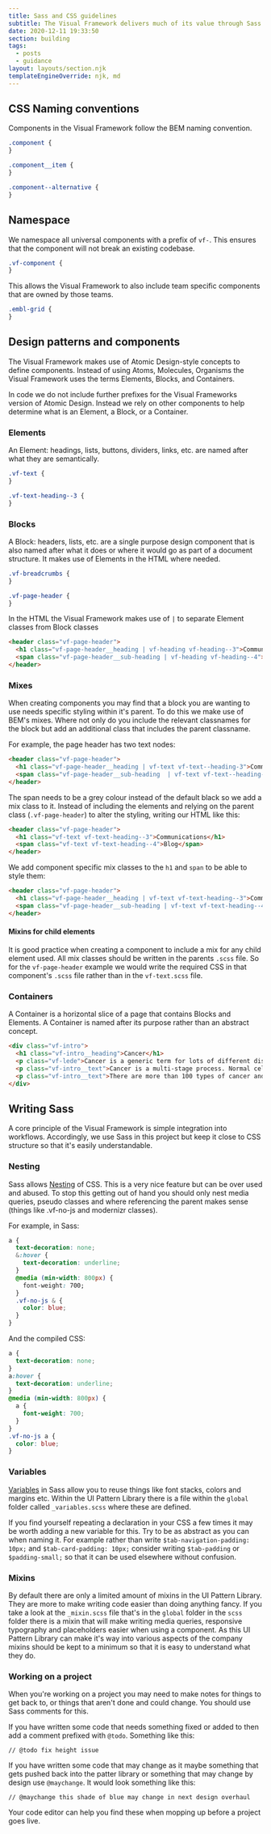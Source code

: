 ```yaml
---
title: Sass and CSS guidelines
subtitle: The Visual Framework delivers much of its value through Sass.
date: 2020-12-11 19:33:50
section: building
tags:
  - posts
  - guidance
layout: layouts/section.njk
templateEngineOverride: njk, md
---
```


## CSS Naming conventions

Components in the Visual Framework follow the BEM naming convention.

```scss
.component {
}

.component__item {
}

.component--alternative {
}
```

## Namespace

We namespace all universal components with a prefix of `vf-`. This ensures that the component will not break an existing codebase.

```css
.vf-component {
}
```

This allows the Visual Framework to also include team specific components that are owned by those teams.

```css
.embl-grid {
}
```

## Design patterns and components

The Visual Framework makes use of Atomic Design-style concepts to define components. Instead of using Atoms, Molecules, Organisms the Visual Framework uses the terms Elements, Blocks, and Containers.

In code we do not include further prefixes for the Visual Frameworks version of Atomic Design. Instead we rely on other components to help determine what is an Element, a Block, or a Container.

### Elements

An Element: headings, lists, buttons, dividers, links, etc. are named after what they are semantically.

```css
.vf-text {
}

.vf-text-heading--3 {
}
```

### Blocks

A Block: headers, lists, etc. are a single purpose design component that is also named after what it does or where it would go as part of a document structure. It makes use of Elements in the HTML where needed.

```css
.vf-breadcrumbs {
}

.vf-page-header {
}
```

In the HTML the Visual Framework makes use of `|` to separate Element classes from Block classes

```html
<header class="vf-page-header">
  <h1 class="vf-page-header__heading | vf-heading vf-heading--3">Communications</h1>
  <span class="vf-page-header__sub-heading | vf-heading vf-heading--4">Blog</span>
</header>
```

### Mixes

When creating components you may find that a block you are wanting to use needs specific styling within it's parent. To do this we make use of BEM's mixes. Where not only do you include the relevant classnames for the block but add an additional class that includes the parent classname.

For example, the page header has two text nodes:

```html
<header class="vf-page-header">
  <h1 class="vf-page-header__heading | vf-text vf-text--heading-3">Communications</h1>
  <span class="vf-page-header__sub-heading  | vf-text vf-text--heading-4">Blog</span>
</header>
```

The span needs to be a grey colour instead of the default black so we add a mix class to it. Instead of including the elements and relying on the parent class (`.vf-page-header`) to alter the styling, writing our HTML like this:

```html
<header class="vf-page-header">
  <h1 class="vf-text vf-text-heading--3">Communications</h1>
  <span class="vf-text vf-text-heading--4">Blog</span>
</header>
```

We add component specific mix classes to the `h1` and `span` to be able to style them:
```html
<header class="vf-page-header">
  <h1 class="vf-page-header__heading | vf-text vf-text-heading--3">Communications</h1>
  <span class="vf-page-header__sub-heading | vf-text vf-text-heading--4">Blog</span>
</header>
```

#### Mixins for child elements

It is good practice when creating a component to include a mix for any child element used. All mix classes should be written in the parents `.scss` file. So for the `vf-page-header` example we would write the required CSS in that component's `.scss` file rather than in the `vf-text.scss` file.

### Containers

A Container is a horizontal slice of a page that contains Blocks and Elements. A Container is named after its purpose rather than an abstract concept.

```html
<div class="vf-intro">
  <h1 class="vf-intro__heading">Cancer</h1>
  <p class="vf-lede">Cancer is a generic term for lots of different diseases in which cells divide many more times than usual. This abnormal growth can affect many cell types in almost any part of the body.</p>
  <p class="vf-intro__text">Cancer is a multi-stage process. Normal cells begin to divide abnormally, spreading beyond their normal boundaries, and abnormal tissue growth causes swellings called tumours to form. Tumours can be benign – with no harmful effect on the body – or malignant, invading healthy tissue and interfering with normal bodily functions.</p>
  <p class="vf-intro__text">There are more than 100 types of cancer and symptoms vary depending on the type. <a href="JavaScript:Void(0);">Read more about Cancer</a>.</p>
</div>
```

## Writing Sass

A core principle of the Visual Framework is simple integration into workflows. Accordingly, we use Sass in this project but keep it close to CSS structure so that it's easily understandable.

### Nesting

Sass allows [Nesting](http://www.sitepoint.com/sass-reference/selector-nesting/) of CSS. This is a very nice feature but can be over used and abused. To stop this getting out of hand you should only nest media queries, pseudo classes and where referencing the parent makes sense (things like .vf-no-js and modernizr classes).

For example, in Sass:

```css
a {
  text-decoration: none;
  &:hover {
    text-decoration: underline;
  }
  @media (min-width: 800px) {
    font-weight: 700;
  }
  .vf-no-js & {
    color: blue;
  }
}
```

And the compiled CSS:

```css
a {
  text-decoration: none;
}
a:hover {
  text-decoration: underline;
}
@media (min-width: 800px) {
  a {
    font-weight: 700;
  }
}
.vf-no-js a {
  color: blue;
}
```

### Variables

[Variables](http://www.sitepoint.com/sass-reference/variables/) in Sass allow you to reuse things like font stacks, colors and margins etc. Within the UI Pattern Library there is a file within the `global` folder called `_variables.scss` where these are defined.

If you find yourself repeating a declaration in your CSS a few times it may be worth adding a new variable for this. Try to be as abstract as you can when naming it. For example rather than write `$tab-navigation-padding: 10px;` and `$tab-card-padding: 10px;` consider writing `$tab-padding` or `$padding-small;` so that it can be used elsewhere without confusion.

### Mixins

By default there are only a limited amount of mixins in the UI Pattern Library. They are more to make writing code easier than doing anything fancy. If you take a look at the `_mixin.scss` file that's in the `global` folder in the `scss` folder there is a mixin that will make writing media queries, responsive typography and placeholders easier when using a component. As this UI Pattern Library can make it's way into various aspects of the company mixins should be kept to a minimum so that it is easy to understand what they do.

### Working on a project

When you're working on a project you may need to make notes for things to get back to, or things that aren't done and could change. You should use Sass comments for this.

If you have written some code that needs something fixed or added to then add a comment prefixed with `@todo`. Something like this:

```
// @todo fix height issue
```

If you have written some code that may change as it maybe something that gets pushed back into the patter library or something that may change by design use `@maychange`. It would look something like this:

```
// @maychange this shade of blue may change in next design overhaul
```

Your code editor can help you find these when mopping up before a project goes live.

